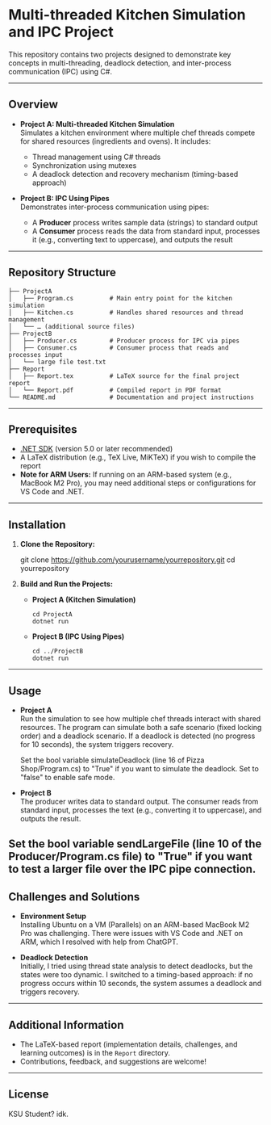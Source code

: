 # Multi-threaded Kitchen Simulation and IPC Project

This repository contains two projects designed to demonstrate key concepts in multi-threading, deadlock detection, and inter-process communication (IPC) using C#.

---

## Overview

- **Project A: Multi-threaded Kitchen Simulation**  
  Simulates a kitchen environment where multiple chef threads compete for shared resources (ingredients and ovens). It includes:
  - Thread management using C# threads
  - Synchronization using mutexes
  - A deadlock detection and recovery mechanism (timing-based approach)

- **Project B: IPC Using Pipes**  
  Demonstrates inter-process communication using pipes:
  - A **Producer** process writes sample data (strings) to standard output
  - A **Consumer** process reads the data from standard input, processes it (e.g., converting text to uppercase), and outputs the result

---

## Repository Structure

```
├── ProjectA
│   ├── Program.cs          # Main entry point for the kitchen simulation
│   ├── Kitchen.cs          # Handles shared resources and thread management
│   └── … (additional source files)
├── ProjectB
│   ├── Producer.cs         # Producer process for IPC via pipes
│   ├── Consumer.cs         # Consumer process that reads and processes input
│   └── large file test.txt
├── Report
│   ├── Report.tex          # LaTeX source for the final project report
│   └── Report.pdf          # Compiled report in PDF format
└── README.md               # Documentation and project instructions
```
---

## Prerequisites

- [.NET SDK](https://dotnet.microsoft.com/download) (version 5.0 or later recommended)  
- A LaTeX distribution (e.g., TeX Live, MiKTeX) if you wish to compile the report  
- **Note for ARM Users:** If running on an ARM-based system (e.g., MacBook M2 Pro), you may need additional steps or configurations for VS Code and .NET.

---

## Installation

1. **Clone the Repository:**

    git clone https://github.com/yourusername/yourrepository.git
    cd yourrepository

2. **Build and Run the Projects:**

   - **Project A (Kitchen Simulation)**  

         cd ProjectA
         dotnet run

   - **Project B (IPC Using Pipes)**  

         cd ../ProjectB
         dotnet run

---

## Usage

- **Project A**  
  Run the simulation to see how multiple chef threads interact with shared resources. The program can simulate both a safe scenario (fixed locking order) and a deadlock scenario. If a deadlock is detected (no progress for 10 seconds), the system triggers recovery.

  Set the bool variable simulateDeadlock (line 16 of Pizza Shop/Program.cs) to "True" if you want to simulate the deadlock. Set to "false" to enable safe mode.  

- **Project B**  
  The producer writes data to standard output. The consumer reads from standard input, processes the text (e.g., converting it to uppercase), and outputs the result.

Set the bool variable sendLargeFile (line 10 of the Producer/Program.cs file) to "True" if you want to test a larger file over the IPC pipe connection. 
---

## Challenges and Solutions

- **Environment Setup**  
  Installing Ubuntu on a VM (Parallels) on an ARM-based MacBook M2 Pro was challenging. There were issues with VS Code and .NET on ARM, which I resolved with help from ChatGPT.

- **Deadlock Detection**  
  Initially, I tried using thread state analysis to detect deadlocks, but the states were too dynamic. I switched to a timing-based approach: if no progress occurs within 10 seconds, the system assumes a deadlock and triggers recovery.

---

## Additional Information

- The LaTeX-based report (implementation details, challenges, and learning outcomes) is in the `Report` directory.  
- Contributions, feedback, and suggestions are welcome!

---

## License

KSU Student? idk.
